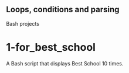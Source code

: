 ## Loops, conditions and parsing
Bash projects
# 1-for_best_school
A Bash script that displays Best School 10 times.
